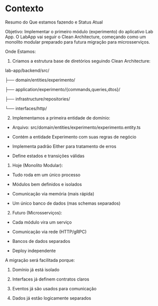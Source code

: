 # Contexto

Resumo do Que estamos fazendo e Status Atual

Objetivo: Implementar o primeiro módulo (experimento) do aplicativo Lab App. O LabApp vai seguir o Clean Architecture, começando como um monolito modular preparado para futura migração para microsserviços.

Onde Estamos:

1. Criamos a estrutura base de diretórios seguindo Clean Architecture:

lab-app/backend/src/

├── domain/entities/experimento/

├── application/experimento/{commands,queries,dtos}/

├── infrastructure/repositories/

└── interfaces/http/

2. Implementamos a primeira entidade de domínio:

* Arquivo: src/domain/entities/experimento/experimento.entity.ts

* Contém a entidade Experimento com suas regras de negócio

* Implementa padrão Either para tratamento de erros

* Define estados e transições válidas

1. Hoje (Monolito Modular):

* Tudo roda em um único processo

* Módulos bem definidos e isolados

* Comunicação via memória (mais rápida)

* Um único banco de dados (mas schemas separados)

2. Futuro (Microsserviços):

* Cada módulo vira um serviço

* Comunicação via rede (HTTP/gRPC)

* Bancos de dados separados

* Deploy independente

A migração será facilitada porque:

1. Domínio já está isolado

2. Interfaces já definem contratos claros

3. Eventos já são usados para comunicação

4. Dados já estão logicamente separados